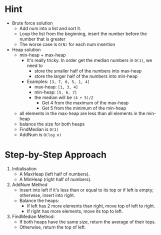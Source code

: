 # Hint

* Brute force solution
    * Add num into a list and sort it.
    * Loop the list from the beginning, insert the number before the number that is greater
    * The worse case is `O(N)` for each num insertion
* Heap solution
    * min-heap + max-heap
        * It's really tricky. In order get the median numbers in `O(1)`, we need to
            - store the smaller half of the numbers into max-heap
            - store the larger half of the numbers into min-heap
         * Examples: `[3, 7, 6, 5, 1, 4]`
            - max-heap: `[1, 3, 4]`
            - min-heap: `[5, 6, 7]`
            - the median will be `(4 + 5)/2`
                - Get 4 from the maximum of the max-heap
                - Get 5 from the minimum of the min-heap
    * all elements in the max-heap are less than all elements in the min-heap
    * balance the size for both heaps
    * FindMedian is `O(1)`
    * AddNum is `O(log n)`

# Step-by-Step Approach

1. Initialisation
    * A MaxHeap (left half of numbers).
    * A MinHeap (right half of numbers).
2. AddNum Method
    * Insert into left if it's less than or equal to its top or if left is empty; otherwise, insert into right.
    * Balance the heaps:
        * If left has 2 more elements than right, move top of left to right.
        * If right has more elements, move its top to left.
3. FindMedian Method:
    * If both heaps have the same size, return the average of their tops.
    * Otherwise, return the top of left.

